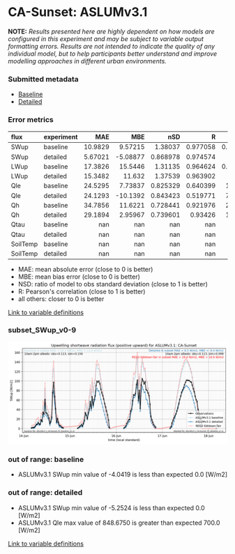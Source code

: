 # CA-Sunset: ASLUMv3.1

**NOTE:** *Results presented here are highly dependent on how models are configured in this experiment and may be subject to variable output formatting errors. Results are not intended to indicate the quality of any individual model, but to help participants better understand and improve modelling approaches in different urban environments.*

### Submitted metadata

- [Baseline](ASLUMv3.1_CA-Sunset_baseline_attrs.md)
- [Detailed](ASLUMv3.1_CA-Sunset_detailed_attrs.md)

### Error metrics

| flux     | experiment   |       MAE |       MBE |        nSD |          R |        5th |      95th |      RMSE |      cRMSE |      AMBE |      1-nSD |         1-R |    nSkewness |   nKurtosis |     Overlap |
|:---------|:-------------|----------:|----------:|-----------:|-----------:|-----------:|----------:|----------:|-----------:|----------:|-----------:|------------:|-------------:|------------:|------------:|
| SWup     | baseline     |  10.9829  |   9.57215 |   1.38037  |   0.977058 |   0.343567 |  31.967   |  15.9894  |   0.45609  |   9.57215 |   0.380374 |   0.0229417 |   0.00196016 |    0.487617 |   0.128038  |
| SWup     | detailed     |   5.67021 |  -5.08877 |   0.868978 |   0.974574 |   0.397    |  12.0469  |   8.61847 |   0.247703 |   5.08877 |   0.131021 |   0.0254264 |   0.0311728  |    0.21876  |   0.0757006 |
| LWup     | baseline     |  17.3826  |  15.5446  |   1.31135  |   0.964624 |   0.156194 |  41.0397  |  23.9688  |   0.435567 |  15.5446  |   0.311349 |   0.0353758 |   0.062985   |    0.814521 |   0.152231  |
| LWup     | detailed     |  15.3482  |  11.632   |   1.37539  |   0.963902 |   4.2059   |  48.7469  |  23.5961  |   0.49012  |  11.632   |   0.375394 |   0.0360977 |   0.246347   |    0.444783 |   0.113708  |
| Qle      | baseline     |  24.5295  |   7.73837 |   0.825329 |   0.640399 |  12.2166   |   1.92957 |  36.8269  |   0.789992 |   7.73837 |   0.174672 |   0.359601  |   0.119413   |    0.564057 |   0.268833  |
| Qle      | detailed     |  24.1293  | -10.1392  |   0.843423 |   0.519771 |   7.99588  |  43.3112  |  42.853   |   0.913558 |  10.1392  |   0.156579 |   0.480229  |   1.68519    |    6.9605   |   0.236144  |
| Qh       | baseline     |  34.7856  |  11.6221  |   0.728441 |   0.921976 |  20.5101   |  56.9144  |  46.2687  |   0.432916 |  11.6221  |   0.271561 |   0.0780245 |   0.176878   |    0.421092 |   0.371667  |
| Qh       | detailed     |  29.1894  |   2.95967 |   0.739601 |   0.93426  |  17.8286   |  57.7412  |  42.1321  |   0.406263 |   2.95967 |   0.260402 |   0.0657397 |   0.0823864  |    0.233973 |   0.306151  |
| Qtau     | baseline     | nan       | nan       | nan        | nan        | nan        | nan       | nan       | nan        | nan       | nan        | nan         | nan          |  nan        | nan         |
| Qtau     | detailed     | nan       | nan       | nan        | nan        | nan        | nan       | nan       | nan        | nan       | nan        | nan         | nan          |  nan        | nan         |
| SoilTemp | baseline     | nan       | nan       | nan        | nan        | nan        | nan       | nan       | nan        | nan       | nan        | nan         | nan          |  nan        | nan         |
| SoilTemp | detailed     | nan       | nan       | nan        | nan        | nan        | nan       | nan       | nan        | nan       | nan        | nan         | nan          |  nan        | nan         |

 - MAE: mean absolute error (close to 0 is better)
 - MBE: mean bias error (close to 0 is better)
 - NSD: ratio of model to obs standard deviation (close to 1 is better)
 - R: Pearson's correlation (close to 1 is better)
 - all others: closer to 0 is better

[Link to variable definitions](../modelattrs/variable_definitions.md)

### <a name="subset_swup_v0-9"></a>subset_SWup_v0-9
[![ASLUMv3.1_CA-Sunset_subset_SWup_v0-9.png](ASLUMv3.1_CA-Sunset_subset_SWup_v0-9.png)](ASLUMv3.1_CA-Sunset_subset_SWup_v0-9.png)

### out of range: baseline

 - ASLUMv3.1 SWup min value of -4.0419 is less than expected 0.0 [W/m2]

### out of range: detailed

 - ASLUMv3.1 SWup min value of -5.2524 is less than expected 0.0 [W/m2]
 - ASLUMv3.1 Qle max value of 848.6750 is greater than expected 700.0 [W/m2]


[Link to variable definitions](../modelattrs/variable_definitions.md)

